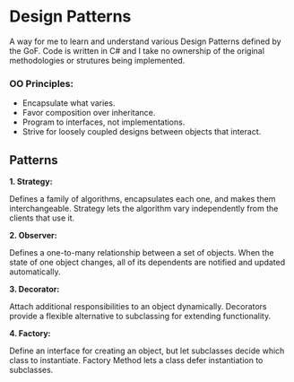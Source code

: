 # Design Patterns

A way for me to learn and understand various Design Patterns defined by the GoF. Code is written in C# and I take no ownership of the original methodologies or strutures being implemented.

### OO Principles:

- Encapsulate what varies.
- Favor composition over inheritance.
- Program to interfaces, not implementations.
- Strive for loosely coupled designs between objects that interact.

## Patterns

**1. Strategy:**

Defines a family of algorithms, encapsulates each one, and makes them interchangeable. Strategy lets the algorithm vary independently from the clients that use it.

**2. Observer:**

Defines a one-to-many relationship between a set of objects. When the state of one object changes, all of its dependents are notified and updated automatically.

**3. Decorator:**

Attach additional responsibilities to an object dynamically. Decorators provide a flexible alternative to subclassing for extending functionality.

**4. Factory:**

Define an interface for creating an object, but let subclasses decide which class to instantiate. Factory Method lets a class defer instantiation to subclasses.
